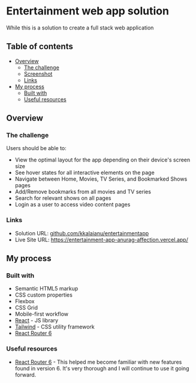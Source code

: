 # Entertainment web app solution

While this is a solution to create a full stack web application 

## Table of contents

- [Overview](#overview)
  - [The challenge](#the-challenge)
  - [Screenshot](#screenshot)
  - [Links](#links)
- [My process](#my-process)
  - [Built with](#built-with)
  - [Useful resources](#useful-resources)


## Overview

### The challenge

Users should be able to:

- View the optimal layout for the app depending on their device's screen size
- See hover states for all interactive elements on the page
- Navigate between Home, Movies, TV Series, and Bookmarked Shows pages
- Add/Remove bookmarks from all movies and TV series
- Search for relevant shows on all pages
- Login as a user to access video content pages


### Links

- Solution URL: [github.com/kkalaianu/entertainmentapp](https://github.com/kkalaianu/entertainmentapp)
- Live Site URL: https://entertainment-app-anurag-affection.vercel.app/

## My process

### Built with

- Semantic HTML5 markup
- CSS custom properties
- Flexbox
- CSS Grid
- Mobile-first workflow
- [React](https://reactjs.org/) - JS library
- [Tailwind](https://tailwindcss.com/) - CSS utility framework
- [React Router 6](https://reactrouter.com/)


### Useful resources

- [React Router 6](https://reactrouter.com/docs/en/v6/getting-started/tutorial) - This helped me become familiar with new features found in version 6. It's very thorough and I will continue to use it going forward.
  

